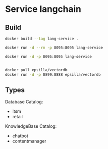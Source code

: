 # Service langchain

## Build

```bash
docker build --tag lang-service .

docker run -d --rm -p 8095:8095 lang-service

docker run -d -p 8095:8095 lang-service


docker pull epsilla/vectordb
docker run -d -p 8899:8888 epsilla/vectordb
```

## Types

Database Catalog:
* itsm
* retail

KnowledgeBase Catalog:
* chatbot
* contentmanager